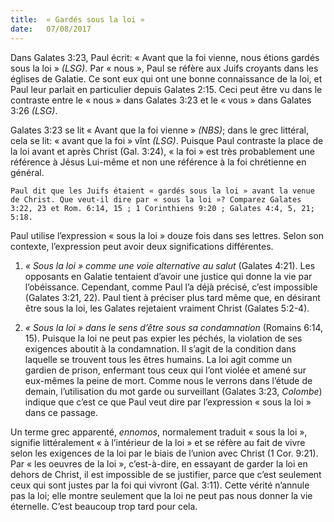 ```yaml
---
title:  « Gardés sous la loi »
date:   07/08/2017
---
```


Dans Galates 3:23, Paul écrit: « Avant que la foi vienne, nous étions gardés sous la loi » *(LSG)*. Par « nous »,  Paul se réfère aux Juifs croyants dans les églises de Galatie. Ce sont eux qui ont une bonne connaissance de la  loi, et Paul leur parlait en particulier depuis Galates 2:15. Ceci peut être vu dans le contraste entre le « nous »  dans Galates 3:23 et le « vous » dans Galates 3:26 *(LSG)*. 

Galates 3:23 se lit « Avant que la foi vienne » *(NBS)*; dans le grec littéral, cela se lit: « avant que la foi » vînt  *(LSG)*. Puisque Paul contraste la place de la loi avant et après Christ (Gal. 3:24), « la foi » est très probablement une référence à Jésus Lui-même et non une référence à la foi chrétienne en général.

`Paul dit que les Juifs étaient « gardés sous la loi » avant la venue de Christ. Que veut-il dire par « sous la loi »? Comparez Galates 3:22, 23 et Rom. 6:14, 15 ; 1 Corinthiens 9:20 ; Galates 4:4, 5, 21; 5:18.`

Paul utilise l’expression « sous la loi » douze fois dans ses lettres. Selon son contexte, l’expression peut avoir  deux significations différentes. 

1. *« Sous la loi » comme une voie alternative au salut* (Galates 4:21). Les opposants en Galatie tentaient d’avoir  une justice qui donne la vie par l’obéissance. Cependant, comme Paul l’a déjà précisé, c’est impossible (Galates  3:21, 22). Paul tient à préciser plus tard même que, en désirant être sous la loi, les Galates rejetaient vraiment  Christ (Galates 5:2-4).

2. *« Sous la loi » dans le sens d’être sous sa condamnation* (Romains 6:14, 15). Puisque la loi ne peut pas expier  les péchés, la violation de ses exigences aboutit à la condamnation. Il s’agit de la condition dans laquelle se  trouvent tous les êtres humains. La loi agit comme un gardien de prison, enfermant tous ceux qui l’ont violée et  amené sur eux-mêmes la peine de mort. Comme nous le verrons dans l’étude de demain, l’utilisation du mot garde ou surveillant (Galates 3:23, *Colombe*) indique que c’est ce que Paul veut dire par l’expression « sous la  loi » dans ce passage. 

Un terme grec apparenté, *ennomos*, normalement traduit « sous la loi », signifie littéralement « à l’intérieur de  la loi » et se réfère au fait de vivre selon les exigences de la loi par le biais de l’union avec Christ (1 Cor. 9:21).  Par « les oeuvres de la loi », c’est-à-dire, en essayant de garder la loi en dehors de Christ, il est impossible de se  justifier, parce que c’est seulement ceux qui sont justes par la foi qui vivront (Gal. 3:11). Cette vérité n’annule  pas la loi; elle montre seulement que la loi ne peut pas nous donner la vie éternelle. C’est beaucoup trop tard  pour cela. 